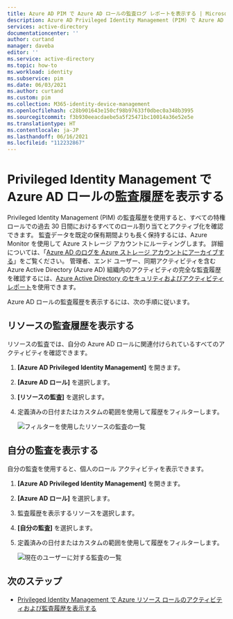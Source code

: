 ```yaml
---
title: Azure AD PIM で Azure AD ロールの監査ログ レポートを表示する | Microsoft Docs
description: Azure AD Privileged Identity Management (PIM) で Azure AD ロールの監査ログ履歴を表示する方法について説明します。
services: active-directory
documentationcenter: ''
author: curtand
manager: daveba
editor: ''
ms.service: active-directory
ms.topic: how-to
ms.workload: identity
ms.subservice: pim
ms.date: 06/03/2021
ms.author: curtand
ms.custom: pim
ms.collection: M365-identity-device-management
ms.openlocfilehash: c28b901643e150cf98b97633f0dbec0a348b3995
ms.sourcegitcommit: f3b930eeacdaebe5a5f25471bc10014a36e52e5e
ms.translationtype: HT
ms.contentlocale: ja-JP
ms.lasthandoff: 06/16/2021
ms.locfileid: "112232867"
---
```

# <a name="view-audit-history-for-azure-ad-roles-in-privileged-identity-management"></a>Privileged Identity Management で Azure AD ロールの監査履歴を表示する

Privileged Identity Management (PIM) の監査履歴を使用すると、すべての特権ロールでの過去 30 日間におけるすべてのロール割り当てとアクティブ化を確認できます。 監査データを既定の保有期間よりも長く保持するには、Azure Monitor を使用して Azure ストレージ アカウントにルーティングします。 詳細については、「[Azure AD のログを Azure ストレージ アカウントにアーカイブする](../reports-monitoring/quickstart-azure-monitor-route-logs-to-storage-account.md)」をご覧ください。 管理者、エンド ユーザー、同期アクティビティを含む Azure Active Directory (Azure AD) 組織内のアクティビティの完全な監査履歴を確認するには、[Azure Active Directory のセキュリティおよびアクティビティ レポート](../reports-monitoring/overview-reports.md)を使用できます。

Azure AD ロールの監査履歴を表示するには、次の手順に従います。

## <a name="view-resource-audit-history"></a>リソースの監査履歴を表示する

リソースの監査では、自分の Azure AD ロールに関連付けられているすべてのアクティビティを確認できます。

1. **[Azure AD Privileged Identity Management]** を開きます。

1. **[Azure AD ロール]** を選択します。

1. **[リソースの監査]** を選択します。

1. 定義済みの日付またはカスタムの範囲を使用して履歴をフィルターします。

    ![フィルターを使用したリソースの監査の一覧](media/azure-pim-resource-rbac/rbac-resource-audit.png)

## <a name="view-my-audit"></a>自分の監査を表示する

自分の監査を使用すると、個人のロール アクティビティを表示できます。

1. **[Azure AD Privileged Identity Management]** を開きます。

1. **[Azure AD ロール]** を選択します。

1. 監査履歴を表示するリソースを選択します。

1. **[自分の監査]** を選択します。

1. 定義済みの日付またはカスタムの範囲を使用して履歴をフィルターします。

    ![現在のユーザーに対する監査の一覧](media/azure-pim-resource-rbac/my-audit-time.png)

## <a name="next-steps"></a>次のステップ

- [Privileged Identity Management で Azure リソース ロールのアクティビティおよび監査履歴を表示する](azure-pim-resource-rbac.md)
